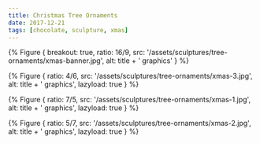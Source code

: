 ```yaml
---
title: Christmas Tree Ornaments
date: 2017-12-21
tags: [chocolate, sculpture, xmas]
---
```


{% Figure {
    breakout: true,
    ratio: 16/9,
    src: '/assets/sculptures/tree-ornaments/xmas-banner.jpg',
    alt: title + ' graphics'
} %}

{% Figure {
    ratio: 4/6,
    src: '/assets/sculptures/tree-ornaments/xmas-3.jpg',
    alt: title + ' graphics',
    lazyload: true
} %}

{% Figure {
    ratio: 7/5,
    src: '/assets/sculptures/tree-ornaments/xmas-1.jpg',
    alt: title + ' graphics',
    lazyload: true
} %}

{% Figure {
    ratio: 5/7,
    src: '/assets/sculptures/tree-ornaments/xmas-2.jpg',
    alt: title + ' graphics',
    lazyload: true
} %}